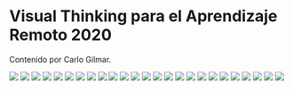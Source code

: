 # Visual Thinking para el Aprendizaje Remoto 2020

Contenido por Carlo Gilmar.

![](assets/slide_000.png)
![](assets/slide_001.png)
![](assets/slide_002.png)
![](assets/slide_003.png)
![](assets/slide_004.png)
![](assets/slide_005.png)
![](assets/slide_006.png)
![](assets/slide_007.png)
![](assets/slide_008.png)
![](assets/slide_009.png)
![](assets/slide_010.png)
![](assets/slide_011.png)
![](assets/slide_012.png)
![](assets/slide_013.png)
![](assets/slide_014.png)
![](assets/slide_015.png)
![](assets/slide_016.png)
![](assets/slide_017.png)
![](assets/slide_018.png)
![](assets/slide_019.png)
![](assets/slide_020.png)
![](assets/slide_021.png)
![](assets/slide_022.png)
![](assets/slide_023.png)
![](assets/slide_024.png)
